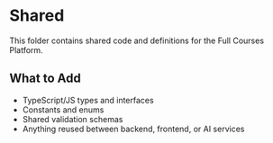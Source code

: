 # Shared

This folder contains shared code and definitions for the Full Courses Platform.

## What to Add
- TypeScript/JS types and interfaces
- Constants and enums
- Shared validation schemas
- Anything reused between backend, frontend, or AI services
